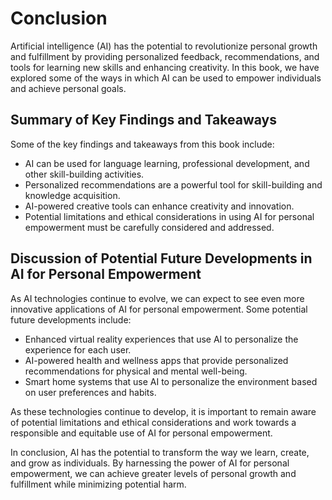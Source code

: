 Conclusion
==========

Artificial intelligence (AI) has the potential to revolutionize personal growth and fulfillment by providing personalized feedback, recommendations, and tools for learning new skills and enhancing creativity. In this book, we have explored some of the ways in which AI can be used to empower individuals and achieve personal goals.

Summary of Key Findings and Takeaways
-------------------------------------

Some of the key findings and takeaways from this book include:

* AI can be used for language learning, professional development, and other skill-building activities.
* Personalized recommendations are a powerful tool for skill-building and knowledge acquisition.
* AI-powered creative tools can enhance creativity and innovation.
* Potential limitations and ethical considerations in using AI for personal empowerment must be carefully considered and addressed.

Discussion of Potential Future Developments in AI for Personal Empowerment
--------------------------------------------------------------------------

As AI technologies continue to evolve, we can expect to see even more innovative applications of AI for personal empowerment. Some potential future developments include:

* Enhanced virtual reality experiences that use AI to personalize the experience for each user.
* AI-powered health and wellness apps that provide personalized recommendations for physical and mental well-being.
* Smart home systems that use AI to personalize the environment based on user preferences and habits.

As these technologies continue to develop, it is important to remain aware of potential limitations and ethical considerations and work towards a responsible and equitable use of AI for personal empowerment.

In conclusion, AI has the potential to transform the way we learn, create, and grow as individuals. By harnessing the power of AI for personal empowerment, we can achieve greater levels of personal growth and fulfillment while minimizing potential harm.
